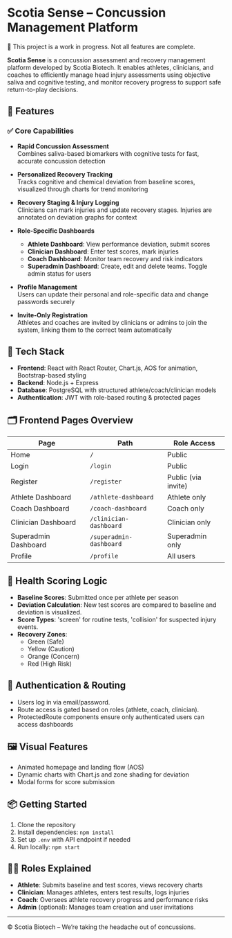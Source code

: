 # Scotia Sense – Concussion Management Platform

🚧 This project is a work in progress. Not all features are complete.

**Scotia Sense** is a concussion assessment and recovery management platform developed by Scotia Biotech. It enables athletes, clinicians, and coaches to efficiently manage head injury assessments using objective saliva and cognitive testing, and monitor recovery progress to support safe return-to-play decisions.

## 🚀 Features

### ✅ Core Capabilities
- **Rapid Concussion Assessment**  
  Combines saliva-based biomarkers with cognitive tests for fast, accurate concussion detection

- **Personalized Recovery Tracking**  
  Tracks cognitive and chemical deviation from baseline scores, visualized through charts for trend monitoring

- **Recovery Staging & Injury Logging**  
  Clinicians can mark injuries and update recovery stages. Injuries are annotated on deviation graphs for context

- **Role-Specific Dashboards**  
  - **Athlete Dashboard**: View performance deviation, submit scores
  - **Clinician Dashboard**: Enter test scores, mark injuries
  - **Coach Dashboard**: Monitor team recovery and risk indicators
  - **Superadmin Dashboard**: Create, edit and delete teams. Toggle admin status for users

- **Profile Management**  
  Users can update their personal and role-specific data and change passwords securely

- **Invite-Only Registration**  
  Athletes and coaches are invited by clinicians or admins to join the system, linking them to the correct team automatically

## 🧠 Tech Stack

- **Frontend**: React with React Router, Chart.js, AOS for animation, Bootstrap-based styling
- **Backend**: Node.js + Express
- **Database**: PostgreSQL with structured athlete/coach/clinician models
- **Authentication**: JWT with role-based routing & protected pages

## 🗂️ Frontend Pages Overview

| Page                 | Path                  | Role Access       |
|----------------------|-----------------------|-------------------|
| Home                 | `/`                   | Public            |
| Login                | `/login`              | Public            |
| Register             | `/register`           | Public (via invite)|
| Athlete Dashboard    | `/athlete-dashboard`  | Athlete only      |
| Coach Dashboard      | `/coach-dashboard`    | Coach only        |
| Clinician Dashboard  | `/clinician-dashboard`| Clinician only    |
| Superadmin Dashboard | `/superadmin-dashboard` | Superadmin only |
| Profile              | `/profile`            | All users         |

## 🧪 Health Scoring Logic

- **Baseline Scores**: Submitted once per athlete per season
- **Deviation Calculation**: New test scores are compared to baseline and deviation is visualized.
- **Score Types**: 'screen' for routine tests, 'collision' for suspected injury events.
- **Recovery Zones**:
  - Green (Safe)
  - Yellow (Caution)
  - Orange (Concern)
  - Red (High Risk)

## 🔐 Authentication & Routing

- Users log in via email/password.
- Route access is gated based on roles (athlete, coach, clinician).
- ProtectedRoute components ensure only authenticated users can access dashboards

## 🖼️ Visual Features

- Animated homepage and landing flow (AOS)
- Dynamic charts with Chart.js and zone shading for deviation
- Modal forms for score submission

## 📦 Getting Started

1. Clone the repository
2. Install dependencies: `npm install`
3. Set up `.env` with API endpoint if needed
4. Run locally: `npm start`

## 🧑‍⚕️ Roles Explained

- **Athlete**: Submits baseline and test scores, views recovery charts
- **Clinician**: Manages athletes, enters test results, logs injuries
- **Coach**: Oversees athlete recovery progress and performance risks
- **Admin** (optional): Manages team creation and user invitations

---

© Scotia Biotech – We’re taking the headache out of concussions.
